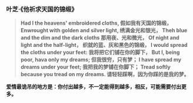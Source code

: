 ### 叶芝·《他祈求天国的锦缎》
>**Had I the heavens' embroidered cloths,
假如我有天国的锦缎，
Enwrought with golden and silver light,
绣满金光和银光，
Theh blue and the dim and the dark cloths
那用夜、光和微光，
Of night and light and the half-light，
织就的蓝、灰和黑色的锦缎，
I would spread the cloths under your feet:
我将把它们铺在你的脚下，
But I, being poor, hava only my dreams;
但我很穷，只有梦；
I have spread my dreams under your feet;
我把我的梦铺在你脚下；
Tread softly because you tread on my dreams.
请轻轻踩啊，因为你踩的是我的梦。**

**爱情最诡吊的地方是：你付出越多，不一定能得到越多，相反，可能需要付出更多。**
